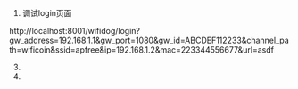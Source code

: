 1. 调试login页面

http://localhost:8001/wifidog/login?gw_address=192.168.1.1&gw_port=1080&gw_id=ABCDEF112233&channel_path=wificoin&ssid=apfree&ip=192.168.1.2&mac=223344556677&url=asdf

3. 

2.
